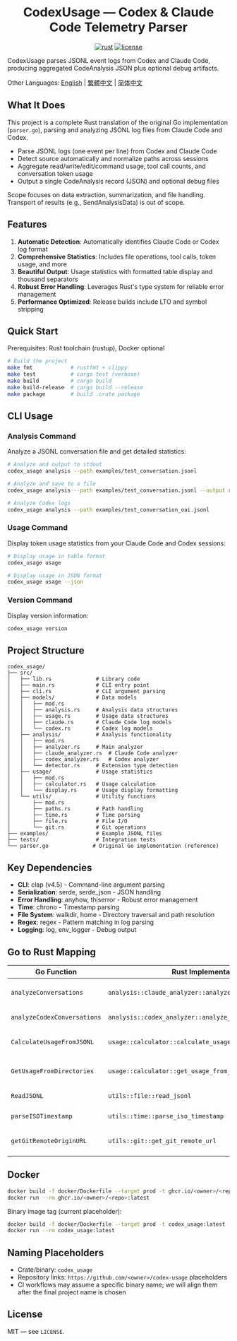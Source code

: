 <center>

# CodexUsage — Codex & Claude Code Telemetry Parser

[![rust](https://img.shields.io/badge/Rust-stable-orange?logo=rust&logoColor=white)](https://www.rust-lang.org/)
[![license](https://img.shields.io/badge/License-MIT-green.svg?labelColor=gray)](LICENSE)

</center>

CodexUsage parses JSONL event logs from Codex and Claude Code, producing aggregated CodeAnalysis JSON plus optional debug artifacts.

Other Languages: [English](README.md) | [繁體中文](README.zh-TW.md) | [简体中文](README.zh-CN.md)

## What It Does

This project is a complete Rust translation of the original Go implementation (`parser.go`), parsing and analyzing JSONL log files from Claude Code and Codex.

- Parse JSONL logs (one event per line) from Codex and Claude Code
- Detect source automatically and normalize paths across sessions
- Aggregate read/write/edit/command usage, tool call counts, and conversation token usage
- Output a single CodeAnalysis record (JSON) and optional debug files

Scope focuses on data extraction, summarization, and file handling. Transport of results (e.g., SendAnalysisData) is out of scope.

## Features

1. **Automatic Detection**: Automatically identifies Claude Code or Codex log format
2. **Comprehensive Statistics**: Includes file operations, tool calls, token usage, and more
3. **Beautiful Output**: Usage statistics with formatted table display and thousand separators
4. **Robust Error Handling**: Leverages Rust's type system for reliable error management
5. **Performance Optimized**: Release builds include LTO and symbol stripping

## Quick Start

Prerequisites: Rust toolchain (rustup), Docker optional

```bash
# Build the project
make fmt            # rustfmt + clippy
make test           # cargo test (verbose)
make build          # cargo build
make build-release  # cargo build --release
make package        # build .crate package
```

## CLI Usage

### Analysis Command

Analyze a JSONL conversation file and get detailed statistics:

```bash
# Analyze and output to stdout
codex_usage analysis --path examples/test_conversation.jsonl

# Analyze and save to a file
codex_usage analysis --path examples/test_conversation.jsonl --output result.json

# Analyze Codex logs
codex_usage analysis --path examples/test_conversation_oai.jsonl
```

### Usage Command

Display token usage statistics from your Claude Code and Codex sessions:

```bash
# Display usage in table format
codex_usage usage

# Display usage in JSON format
codex_usage usage --json
```

### Version Command

Display version information:

```bash
codex_usage version
```

## Project Structure

```
codex_usage/
├── src/
│   ├── lib.rs              # Library code
│   ├── main.rs             # CLI entry point
│   ├── cli.rs              # CLI argument parsing
│   ├── models/             # Data models
│   │   ├── mod.rs
│   │   ├── analysis.rs     # Analysis data structures
│   │   ├── usage.rs        # Usage data structures
│   │   ├── claude.rs       # Claude Code log models
│   │   └── codex.rs        # Codex log models
│   ├── analysis/           # Analysis functionality
│   │   ├── mod.rs
│   │   ├── analyzer.rs     # Main analyzer
│   │   ├── claude_analyzer.rs  # Claude Code analyzer
│   │   ├── codex_analyzer.rs   # Codex analyzer
│   │   └── detector.rs     # Extension type detection
│   ├── usage/              # Usage statistics
│   │   ├── mod.rs
│   │   ├── calculator.rs   # Usage calculation
│   │   └── display.rs      # Usage display formatting
│   └── utils/              # Utility functions
│       ├── mod.rs
│       ├── paths.rs        # Path handling
│       ├── time.rs         # Time parsing
│       ├── file.rs         # File I/O
│       └── git.rs          # Git operations
├── examples/               # Example JSONL files
├── tests/                  # Integration tests
└── parser.go              # Original Go implementation (reference)
```

## Key Dependencies

- **CLI**: clap (v4.5) - Command-line argument parsing
- **Serialization**: serde, serde_json - JSON handling
- **Error Handling**: anyhow, thiserror - Robust error management
- **Time**: chrono - Timestamp parsing
- **File System**: walkdir, home - Directory traversal and path resolution
- **Regex**: regex - Pattern matching in log parsing
- **Logging**: log, env_logger - Debug output

## Go to Rust Mapping

| Go Function | Rust Implementation | Description |
|-------------|---------------------|-------------|
| `analyzeConversations` | `analysis::claude_analyzer::analyze_claude_conversations` | Claude Code analysis |
| `analyzeCodexConversations` | `analysis::codex_analyzer::analyze_codex_conversations` | Codex analysis |
| `CalculateUsageFromJSONL` | `usage::calculator::calculate_usage_from_jsonl` | Single file usage calculation |
| `GetUsageFromDirectories` | `usage::calculator::get_usage_from_directories` | Directory usage statistics |
| `ReadJSONL` | `utils::file::read_jsonl` | JSONL file reading |
| `parseISOTimestamp` | `utils::time::parse_iso_timestamp` | Timestamp parsing |
| `getGitRemoteOriginURL` | `utils::git::get_git_remote_url` | Git remote URL extraction |

## Docker

```bash
docker build -f docker/Dockerfile --target prod -t ghcr.io/<owner>/<repo>:latest .
docker run --rm ghcr.io/<owner>/<repo>:latest
```

Binary image tag (current placeholder):
```bash
docker build -f docker/Dockerfile --target prod -t codex_usage:latest .
docker run --rm codex_usage:latest
```

## Naming Placeholders

- Crate/binary: `codex_usage`
- Repository links: `https://github.com/<owner>/codex-usage` placeholders
- CI workflows may assume a specific binary name; we will align them after the final project name is chosen

## License

MIT — see `LICENSE`.
